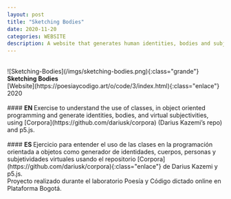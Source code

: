 ```yaml
---
layout: post
title: "Sketching Bodies"
date: 2020-11-20
categories: WEBSITE
description: A website that generates human identities, bodies and subjectivities
---
```

<br>
![Sketching-Bodies](/imgs/sketching-bodies.png){:class="grande"}
<b>Sketching Bodies</b>
<br>
[Website](https://poesiaycodigo.art/o/code/3/index.html){:class="enlace"}
<br>
2020
<br>
<br>
#### <b> EN </b>
Exercise to understand the use of classes, in object oriented programming and generate identities, bodies, and virtual subjectivities, using [Corpora](https://github.com/dariusk/corpora) (Darius Kazemi’s repo) and p5.js.
<br>
<br>
#### <b> ES </b>
Ejercicio para entender el uso de las clases en la programación orientada a objetos como generador de identidades, cuerpos, personas y subjetividades virtuales usando el repositorio [Corpora](https://github.com/dariusk/corpora){:class="enlace"} de Darius Kazemi y p5.js.
<br>
Proyecto realizado durante el laboratorio Poesía y Código dictado online en Plataforma Bogotá.
<br>